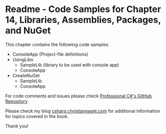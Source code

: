 # Readme - Code Samples for Chapter 14, Libraries, Assemblies, Packages, and NuGet

This chapter contains the following code samples:

* ConsoleApp (Project-file definitions)
* UsingLibs
    * SampleLib (library to be used with console app)
    * ConsoleApp
* CreateNuGet
    * SampleLib
    * ConsoleApp 
 
For code comments and issues please check [Professional C#'s GitHub Repository](https://github.com/ProfessionalCSharp/ProfessionalCSharp7)

Please check my blog [csharp.christiannagel.com](https://csharp.christiannagel.com "csharp.christiannagel.com") for additional information for topics covered in the book.

Thank you!





